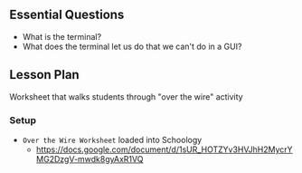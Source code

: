 ## Essential Questions

- What is the terminal?
- What does the terminal let us do that we can't do in a GUI?

## Lesson Plan

Worksheet that walks students through "over the wire" activity

### Setup

- `Over the Wire Worksheet` loaded into Schoology
    - https://docs.google.com/document/d/1sUR_HOTZYv3HVJhH2MycrYMG2DzgV-mwdk8gyAxR1VQ